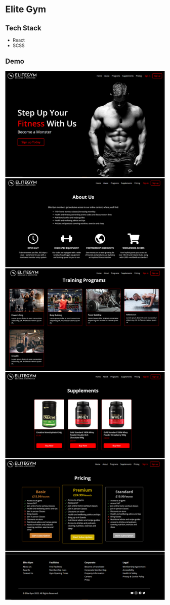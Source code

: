# Elite Gym

## Tech Stack

- React
- SCSS

## Demo

<img src="/demo/hero.PNG" alt="Landing Page"/>
<img src="/demo/about.PNG" alt="About"/>
<img src="/demo/programs.PNG" alt="Programs"/>
<img src="/demo/supplements.PNG" alt="Supplements"/>
<img src="/demo/pricing.PNG" alt="Pricing"/>
<img src="/demo/footer.PNG" alt="Footer"/>
